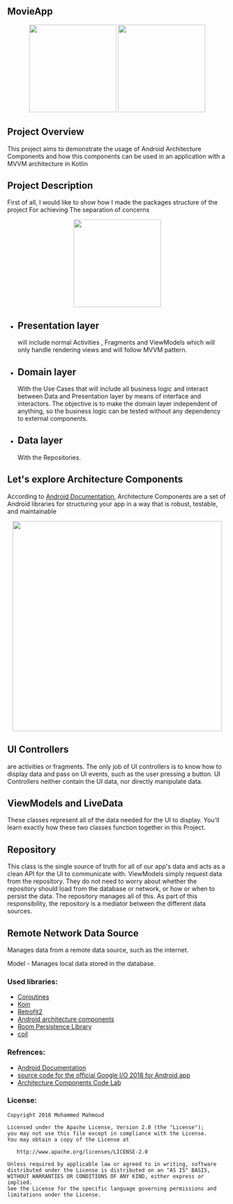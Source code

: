 ## MovieApp
<p align="center">
<img src="Screenshot_popMovies.png" width="200"/>
<img src="Screenshot_DetailMovies.png" width="200"/>
</p>



## Project Overview

This project aims to demonstrate the usage of Android Architecture Components and how this components can be used in an application with a MVVM architecture in Kotlin 

## Project Description

First of all, I would like to show how I made the packages structure of the project For achieving The separation of concerns 

<p align="center">
<img src="ProjectStructure.PNG" alt="" width="200" height="200"/>
</p>

- ## Presentation layer 
    will include normal Activities , Fragments and ViewModels which will only handle rendering views and will follow MVVM pattern.

- ## Domain layer 
    With the Use Cases that  will include all business logic and interact between Data and Presentation layer by means of interface and     interactors. The objective is to make the domain layer independent of anything, so the business logic can be tested without 
    any dependency to external components.

- ##  Data layer 
    With the Repositories.



## Let's explore Architecture Components  
According to [Android Documentation](https://developer.android.com/topic/libraries/architecture), Architecture Components are a set of Android libraries for structuring your app in a way that is robust, testable, and maintainable
<p align="center">
<img src="arccomponents.png" alt="" width="480" height="480"/>
</p>


## UI Controllers  
are activities or fragments. The only job of UI controllers is to know how to display data and pass on UI events, such as the user pressing a button. UI Controllers neither contain the UI data, nor directly manipulate data.

## ViewModels and LiveData 

These classes represent all of the data needed for the UI to display. You'll learn exactly how these two classes function together in this Project.

## Repository 

This class is the single source of truth for all of our app's data and acts as a clean API for the UI to communicate with. ViewModels simply request data from the repository. They do not need to worry about whether the repository should load from the database or network, or how or when to persist the data. The repository manages all of this. As part of this responsibility, the repository is a mediator between the different data sources.

## Remote Network Data Source 

Manages data from a remote data source, such as the internet.

Model - Manages local data stored in the database.



### Used libraries: ###
- [Coroutines](https://kotlinlang.org/docs/reference/coroutines-overview.html)
- [Koin](https://github.com/InsertKoinIO/koin)
- [Retrofit2](https://github.com/square/retrofit)
- [Android architecture components](https://developer.android.com/topic/libraries/architecture/index.html)
- [Room Persistence Library](https://developer.android.com/topic/libraries/architecture/room.html)
- [coil](https://github.com/coil-kt/coil)

### Refrences: ###
- [ِAndroid Documentation](https://developer.android.com/topic/libraries/architecture)
- [source code for the official Google I/O 2018 for Android app](https://android-developers.googleblog.com/2018/08/google-releases-source-for-google-io.html)
- [Architecture Components Code Lab](https://codelabs.developers.google.com/codelabs/build-app-with-arch-components/index.html?index=..%2F..%2Findex#0)

### License: ###
~~~~
Copyright 2018 Mohammed Mahmoud 

Licensed under the Apache License, Version 2.0 (the "License");
you may not use this file except in compliance with the License.
You may obtain a copy of the License at

   http://www.apache.org/licenses/LICENSE-2.0

Unless required by applicable law or agreed to in writing, software
distributed under the License is distributed on an "AS IS" BASIS,
WITHOUT WARRANTIES OR CONDITIONS OF ANY KIND, either express or implied.
See the License for the specific language governing permissions and
limitations under the License.
~~~~
